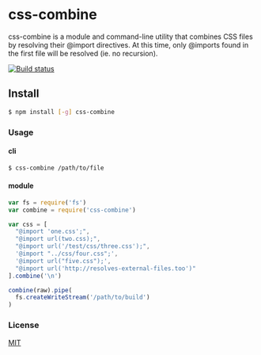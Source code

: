 # css-combine
css-combine is a module and command-line utility that combines CSS files by resolving their @import directives. At this time, only @imports found in the first file will be resolved (ie. no recursion).

[![Build status](https://travis-ci.org/michaelrhodes/css-combine.png?branch=master)](https://travis-ci.org/michaelrhodes/css-combine)

## Install
``` sh
$ npm install [-g] css-combine
```

### Usage
#### cli
``` sh
$ css-combine /path/to/file
```

#### module
``` js
var fs = require('fs')
var combine = require('css-combine')

var css = [
  "@import 'one.css';",
  "@import url(two.css);",
  "@import url('/test/css/three.css');",
  '@import "../css/four.css";',
  '@import url("five.css");',
  "@import url('http://resolves-external-files.too')"
].combine('\n')

combine(raw).pipe(
  fs.createWriteStream('/path/to/build')
)
```

### License
[MIT](http://opensource.org/licenses/MIT)
